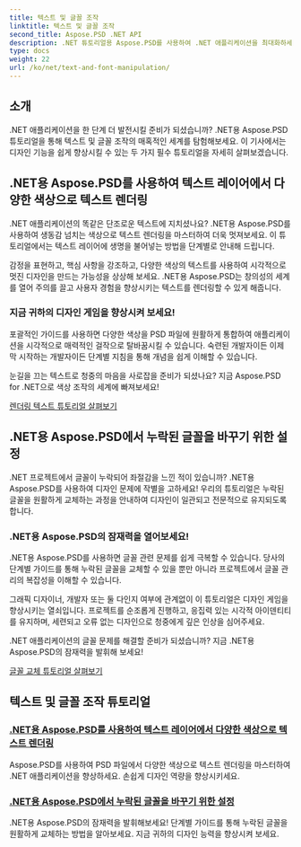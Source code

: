 ```yaml
---
title: 텍스트 및 글꼴 조작
linktitle: 텍스트 및 글꼴 조작
second_title: Aspose.PSD .NET API
description: .NET 튜토리얼용 Aspose.PSD를 사용하여 .NET 애플리케이션을 최대화하세요! 선명한 색상으로 텍스트를 렌더링하는 방법을 배우고 누락된 글꼴을 원활하게 교체하세요.
type: docs
weight: 22
url: /ko/net/text-and-font-manipulation/
---
```


## 소개

.NET 애플리케이션을 한 단계 더 발전시킬 준비가 되셨습니까? .NET용 Aspose.PSD 튜토리얼을 통해 텍스트 및 글꼴 조작의 매혹적인 세계를 탐험해보세요. 이 기사에서는 디자인 기능을 쉽게 향상시킬 수 있는 두 가지 필수 튜토리얼을 자세히 살펴보겠습니다.

## .NET용 Aspose.PSD를 사용하여 텍스트 레이어에서 다양한 색상으로 텍스트 렌더링

.NET 애플리케이션의 똑같은 단조로운 텍스트에 지치셨나요? .NET용 Aspose.PSD를 사용하여 생동감 넘치는 색상으로 텍스트 렌더링을 마스터하여 더욱 멋져보세요. 이 튜토리얼에서는 텍스트 레이어에 생명을 불어넣는 방법을 단계별로 안내해 드립니다.

감정을 표현하고, 핵심 사항을 강조하고, 다양한 색상의 텍스트를 사용하여 시각적으로 멋진 디자인을 만드는 가능성을 상상해 보세요. .NET용 Aspose.PSD는 창의성의 세계를 열어 주의를 끌고 사용자 경험을 향상시키는 텍스트를 렌더링할 수 있게 해줍니다.

### 지금 귀하의 디자인 게임을 향상시켜 보세요!

포괄적인 가이드를 사용하면 다양한 색상을 PSD 파일에 원활하게 통합하여 애플리케이션을 시각적으로 매력적인 걸작으로 탈바꿈시킬 수 있습니다. 숙련된 개발자이든 이제 막 시작하는 개발자이든 단계별 지침을 통해 개념을 쉽게 이해할 수 있습니다.

눈길을 끄는 텍스트로 청중의 마음을 사로잡을 준비가 되셨나요? 지금 Aspose.PSD for .NET으로 색상 조작의 세계에 빠져보세요!

[렌더링 텍스트 튜토리얼 살펴보기](./render-text-different-colors/)

## .NET용 Aspose.PSD에서 누락된 글꼴을 바꾸기 위한 설정

.NET 프로젝트에서 글꼴이 누락되어 좌절감을 느낀 적이 있습니까? .NET용 Aspose.PSD를 사용하여 디자인 문제에 작별을 고하세요! 우리의 튜토리얼은 누락된 글꼴을 원활하게 교체하는 과정을 안내하여 디자인이 일관되고 전문적으로 유지되도록 합니다.

### .NET용 Aspose.PSD의 잠재력을 열어보세요!

.NET용 Aspose.PSD를 사용하면 글꼴 관련 문제를 쉽게 극복할 수 있습니다. 당사의 단계별 가이드를 통해 누락된 글꼴을 교체할 수 있을 뿐만 아니라 프로젝트에서 글꼴 관리의 복잡성을 이해할 수 있습니다.

그래픽 디자이너, 개발자 또는 둘 다인지 여부에 관계없이 이 튜토리얼은 디자인 게임을 향상시키는 열쇠입니다. 프로젝트를 순조롭게 진행하고, 응집력 있는 시각적 아이덴티티를 유지하며, 세련되고 오류 없는 디자인으로 청중에게 깊은 인상을 심어주세요.

.NET 애플리케이션의 글꼴 문제를 해결할 준비가 되셨습니까? 지금 .NET용 Aspose.PSD의 잠재력을 발휘해 보세요!

[글꼴 교체 튜토리얼 살펴보기](./replace-missing-fonts/)

## 텍스트 및 글꼴 조작 튜토리얼
### [.NET용 Aspose.PSD를 사용하여 텍스트 레이어에서 다양한 색상으로 텍스트 렌더링](./render-text-different-colors/)
Aspose.PSD를 사용하여 PSD 파일에서 다양한 색상으로 텍스트 렌더링을 마스터하여 .NET 애플리케이션을 향상하세요. 손쉽게 디자인 역량을 향상시키세요.
### [.NET용 Aspose.PSD에서 누락된 글꼴을 바꾸기 위한 설정](./replace-missing-fonts/)
.NET용 Aspose.PSD의 잠재력을 발휘해보세요! 단계별 가이드를 통해 누락된 글꼴을 원활하게 교체하는 방법을 알아보세요. 지금 귀하의 디자인 능력을 향상시켜 보세요.